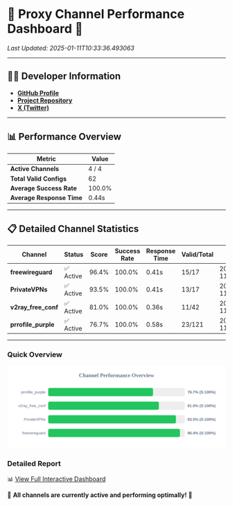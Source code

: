 # 🌟 Proxy Channel Performance Dashboard 🌟

_Last Updated: 2025-01-11T10:33:36.493063_

---

## 👩‍💻 Developer Information

- **[GitHub Profile](https://github.com/4n0nymou3)**  
- **[Project Repository](https://github.com/4n0nymou3/multi-proxy-config-fetcher)**  
- **[X (Twitter)](https://x.com/4n0nymou3)**  

---

## 📊 Performance Overview

| Metric                | Value       |
|-----------------------|-------------|
| **Active Channels**   | 4 / 4       |
| **Total Valid Configs** | 62          |
| **Average Success Rate** | 100.0%      |
| **Average Response Time** | 0.44s       |

---

## 📋 Detailed Channel Statistics

| Channel          | Status     | Score  | Success Rate | Response Time | Valid/Total | Last Success               |
|------------------|------------|--------|--------------|---------------|-------------|----------------------------|
| **freewireguard**  | ✅ Active  | 96.4%  | 100.0% | 0.41s         | 15/17       | 2025-01-11T10:33:36.491252 |
| **PrivateVPNs**  | ✅ Active  | 93.5%  | 100.0% | 0.41s         | 13/17       | 2025-01-11T10:33:36.052181 |
| **v2ray_free_conf**  | ✅ Active  | 81.0%  | 100.0% | 0.36s         | 11/42       | 2025-01-11T10:33:35.608545 |
| **prrofile_purple**  | ✅ Active  | 76.7%  | 100.0% | 0.58s         | 23/121       | 2025-01-11T10:33:35.193835 |

---

### Quick Overview
<div align="center">
  <a href="https://raw.githubusercontent.com/nullluser/NullRepo/refs/heads/main/assets/channel_stats_chart.svg">
    <img src="https://raw.githubusercontent.com/nullluser/NullRepo/refs/heads/main/assets/channel_stats_chart.svg" alt="Source Performance Statistics" width="800">
  </a>
</div>

### Detailed Report
📊 [View Full Interactive Dashboard](https://htmlpreview.github.io/?https://github.com/nullluser/NullRepo/blob/main/assets/performance_report.html)

🎉 **All channels are currently active and performing optimally!** 🎉
